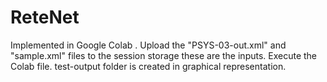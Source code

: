 # ReteNet
Implemented in Google Colab .
Upload the  "PSYS-03-out.xml" and "sample.xml" files to the session storage these are the inputs.
Execute the Colab file.
test-output folder is created in graphical representation.
